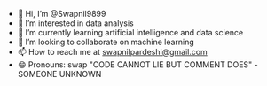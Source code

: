 - 👋 Hi, I’m @Swapnil9899
- 👀 I’m interested in data analysis
- 🌱 I’m currently learning artificial intelligence and data science
- 💞️ I’m looking to collaborate on machine learning 
- 📫 How to reach me at swapnilpardeshi@gmail.com
- 😄 Pronouns: swap
"CODE CANNOT LIE BUT COMMENT DOES" -SOMEONE UNKNOWN

<!---
Swapnil9899/Swapnil9899 is a ✨ special ✨ repository because its `README.md` (this file) appears on your GitHub profile.
You can click the Preview link to take a look at your changes.
--->

